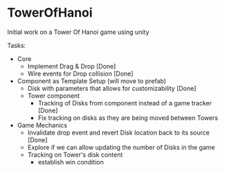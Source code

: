 # TowerOfHanoi

Initial work on a Tower Of Hanoi game using unity

Tasks:
- Core
  - Implement Drag & Drop [Done]
  - Wire events for Drop collision [Done]
- Component as Template Setup (will move to prefab)
  - Disk with parameters that allows for customizability [Done]
  - Tower component
    - Tracking of Disks from component instead of a game tracker [Done]
    - Fix tracking on disks as they are being moved between Towers
- Game Mechanics
  - Invalidate drop event and revert Disk location back to its source [Done]
  - Explore if we can allow updating the number of Disks in the game
  - Tracking on Tower's disk content
    - establish win condition
